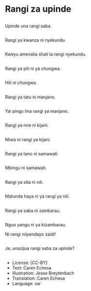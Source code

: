 # Rangi za upinde

##
Upinde una rangi saba.

##
Rangi ya kwanza ni nyekundu.

##
Kweyu amevalia shati la rangi nyekundu.

##
Rangi ya pili ni ya chungwa.

##
Hili ni chungwa.

##
Rangi ya tatu ni manjano.

##
Yai pingu lina rangi ya manjano.

##
Rangi ya nne ni kijani.

##
Miwa ni rangi ya kijani.

##
Rangi ya tano ni samawati.

##
Mbingu ni samawati.

##
Rangi ya sita ni nili.

##
Matunda haya ni ya rangi ya nili.

##
Rangi ya saba ni zambarau.

##
Nguo yangu ni ya kizambarau.

Ni rangi niipendayo zaidi!

##
Je, unazijua rangi saba za upinde?

##
* License: [CC-BY]
* Text: Caren Echesa
* Illustration: Jesse Breytenbach
* Translation: Caren Echesa
* Language: sw
